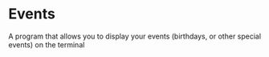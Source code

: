 # Events
A program that allows you to display your events (birthdays, or other special events) on the terminal
